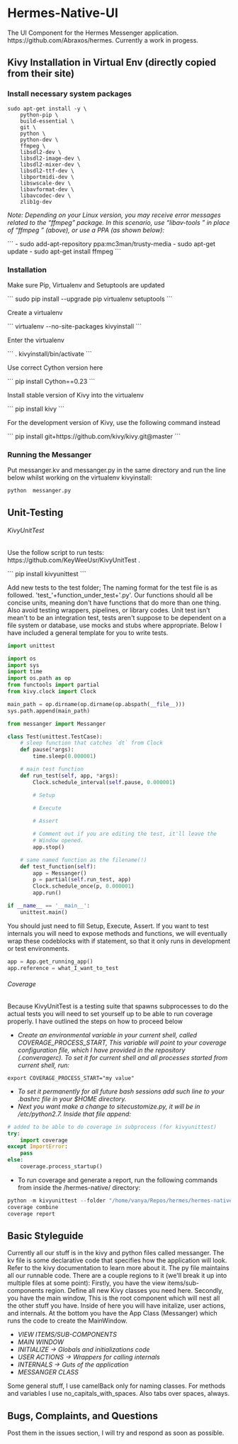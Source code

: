<h1> Hermes-Native-UI</h1>
<p>The UI Component for the Hermes Messenger application. https://github.com/Abraxos/hermes. Currently a work in progess.</p>

<h2> Kivy Installation in Virtual Env (directly copied from their site)</h2>

<h3> Install necessary system packages </h3>

```
sudo apt-get install -y \
    python-pip \
    build-essential \
    git \
    python \
    python-dev \
    ffmpeg \
    libsdl2-dev \
    libsdl2-image-dev \
    libsdl2-mixer-dev \
    libsdl2-ttf-dev \
    libportmidi-dev \
    libswscale-dev \
    libavformat-dev \
    libavcodec-dev \
    zlib1g-dev
```
<p> <i> Note: Depending on your Linux version, you may receive error messages related to the “ffmpeg” package. In this scenario, use “libav-tools ” in place of “ffmpeg ” (above), or use a PPA (as shown below):</i></p>
```
- sudo add-apt-repository ppa:mc3man/trusty-media
- sudo apt-get update
- sudo apt-get install ffmpeg
```
<h3>Installation</h3>
<p>Make sure Pip, Virtualenv and Setuptools are updated</p>
```
sudo pip install --upgrade pip virtualenv setuptools
```
<p>Create a virtualenv</p>
```
virtualenv --no-site-packages kivyinstall
```
<p>Enter the virtualenv</p>
```
. kivyinstall/bin/activate
```
<p>Use correct Cython version here</p>
```
pip install Cython==0.23
```
<p>Install stable version of Kivy into the virtualenv</p>
```
pip install kivy
```
<p>For the development version of Kivy, use the following command instead</p>
```
pip install git+https://github.com/kivy/kivy.git@master
```
<h3>Running the Messanger</h3>
<p>Put messanger.kv and messanger.py in the same directory and run the line below whilst working on the virtualenv kivyinstall:</p>

```
python  messanger.py
```

<h2>Unit-Testing</h2>

<h6>KivyUnitTest</h6>
<p> Use the follow script to run tests: https://github.com/KeyWeeUsr/KivyUnitTest . </p>
```
pip install kivyunittest
```
<p> Add new tests to the test folder; The naming format for the test file is as followed. 'test_'+function_under_test+'.py'. Our functions should all be concise units, meaning don't have functions that do more than one thing. Also avoid testing wrappers, pipelines, or library codes. Unit test isn't mean't to be an integration test, tests aren't suppose to be dependent on a file system or database, use mocks and stubs where appropriate. Below I have included a general template for you to write tests.</p>

```python
import unittest

import os
import sys
import time
import os.path as op
from functools import partial
from kivy.clock import Clock

main_path = op.dirname(op.dirname(op.abspath(__file__)))
sys.path.append(main_path)

from messanger import Messanger

class Test(unittest.TestCase):
    # sleep function that catches `dt` from Clock
    def pause(*args):
        time.sleep(0.000001)

    # main test function
    def run_test(self, app, *args):
        Clock.schedule_interval(self.pause, 0.000001)

        # Setup
        
        # Execute

        # Assert

        # Comment out if you are editing the test, it'll leave the
        # Window opened.
        app.stop()

    # same named function as the filename(!)
    def test_function(self):
        app = Messanger()
        p = partial(self.run_test, app)
        Clock.schedule_once(p, 0.000001)
        app.run()

if __name__ == '__main__':
    unittest.main()
```

<p> You should just need to fill Setup, Execute, Assert. If you want to test internals you will need to expose methods and functions, we will eventually wrap these codeblocks with if statement, so that it only runs in development or test environments.</p>

```python
app = App.get_running_app()
app.reference = what_I_want_to_test
```

<h6>Coverage</h6>
<p>Because KivyUnitTest is a testing suite that spawns subprocesses to do the actual tests you will need to set yourself up to be able to run coverage properly. I have outlined the steps on how to proceed below</p>

* <i>Create an environmental variable in your current shell, called COVERAGE_PROCESS_START, This variable will point to your coverage configuration file, which I have provided in the repository (.converagerc). To set it for current shell and all processes started from current shell, run:</i>
```shell
export COVERAGE_PROCESS_START="my value" 
```
* <i>To set it permanently for all future bash sessions add such line to your .bashrc file in your $HOME directory.</i>
* <i>Next you want make a change to sitecustomize.py, it will be in /etc/python2.7. Inside that file append:</i>
```python
# added to be able to do coverage in subprocess (for kivyunittest)
try:
	import coverage
except ImportError:
	pass
else:
	coverage.process_startup()
```
* To run coverage and generate a report, run the following commands from inside the /hermes-native/ directory:
```python
python -m kivyunittest --folder "/home/vanya/Repos/hermes/hermes-native/tests"
coverage combine
coverage report
```

<h2>Basic Styleguide</h2>

<p>Currently all our stuff is in the kivy and python files called messanger. The kv file is some declarative code that specifies how the application will look. Refer to the kivy documentation to learn more about it. The py file maintains all our runnable code. There are a couple regions to it (we'll break it up into multiple files at some point): Firstly, you have the view items/sub-components region. Define all new Kivy classes you need here. Secondly, you have the main window, This is the root component which will nest all the other stuff you have. Inside of here you will have initalize, user actions, and internals. At the bottom you have the App Class (Messanger) which runs the code to create the MainWindow.</p>

* <i>VIEW ITEMS/SUB-COMPONENTS</i>
* <i>MAIN WINDOW</i>
 * <i>INITIALIZE -> Globals and initializations code</i>
 * <i>USER ACTIONS -> Wrappers for calling internals</i>
 * <i>INTERNALS -> Guts of the application</i>
* <i>MESSANGER CLASS</i>

<p> Some general stuff, I use camelBack only for naming classes. For methods and variables I use no_capitals_with_spaces. Also tabs over spaces, always.</p>

<h2>Bugs, Complaints, and Questions</h2>
<p> Post them in the issues section, I will try and respond as soon as possible.</p>
